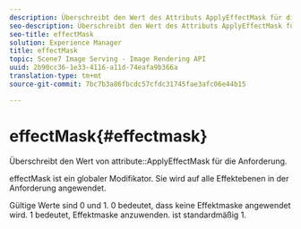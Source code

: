 ```yaml
---
description: Überschreibt den Wert des Attributs ApplyEffectMask für die Anforderung.
seo-description: Überschreibt den Wert des Attributs ApplyEffectMask für die Anforderung.
seo-title: effectMask
solution: Experience Manager
title: effectMask
topic: Scene7 Image Serving - Image Rendering API
uuid: 2b90cc36-1e33-4116-a11d-74eafa9b366a
translation-type: tm+mt
source-git-commit: 7bc7b3a86fbcdc57cfdc31745fae3afc06e44b15

---
```



# effectMask{#effectmask}

Überschreibt den Wert von attribute::ApplyEffectMask für die Anforderung.

effectMask ist ein globaler Modifikator. Sie wird auf alle Effektebenen in der Anforderung angewendet.

Gültige Werte sind 0 und 1. 0 bedeutet, dass keine Effektmaske angewendet wird. 1 bedeutet, Effektmaske anzuwenden. ist standardmäßig 1.
